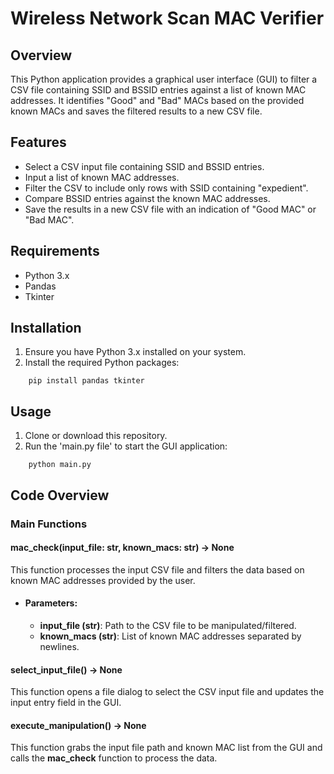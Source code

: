 # Wireless Network Scan MAC Verifier
## Overview
This Python application provides a graphical user interface (GUI) to filter a CSV file containing SSID and BSSID entries against a list of known MAC addresses. It identifies "Good" and "Bad" MACs based on the provided known MACs and saves the filtered results to a new CSV file.
## Features
- Select a CSV input file containing SSID and BSSID entries.
- Input a list of known MAC addresses.
- Filter the CSV to include only rows with SSID containing "expedient".
- Compare BSSID entries against the known MAC addresses.
- Save the results in a new CSV file with an indication of "Good MAC" or "Bad MAC".
## Requirements
- Python 3.x
- Pandas
- Tkinter
## Installation
1. Ensure you have Python 3.x installed on your system.
2. Install the required Python packages:
```
    pip install pandas tkinter
```
## Usage
1. Clone or download this repository.
2. Run the 'main.py file' to start the GUI application:
```
    python main.py
```
## Code Overview
### Main Functions
#### mac_check(input_file: str, known_macs: str) -> None
This function processes the input CSV file and filters the data based on known MAC addresses provided by the user.
- #### Parameters:
  - **input_file (str)**: Path to the CSV file to be manipulated/filtered.
  - **known_macs (str)**: List of known MAC addresses separated by newlines.
#### select_input_file() -> None
This function opens a file dialog to select the CSV input file and updates the input entry field in the GUI.
#### execute_manipulation() -> None
This function grabs the input file path and known MAC list from the GUI and calls the **mac_check** function to process the data.
